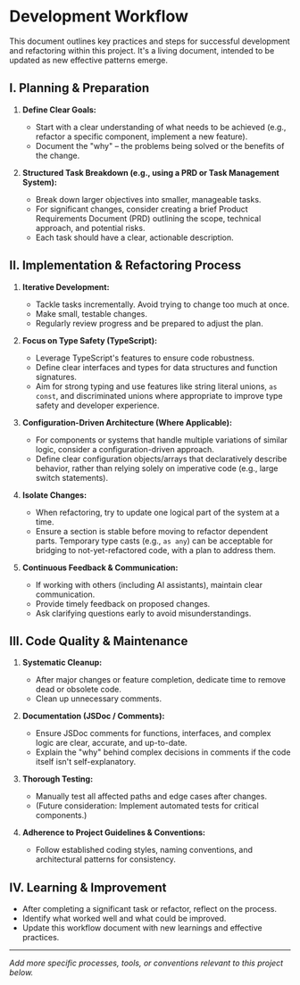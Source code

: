 # Development Workflow

This document outlines key practices and steps for successful development and refactoring within this project. It's a living document, intended to be updated as new effective patterns emerge.

## I. Planning & Preparation

1.  **Define Clear Goals:**
    *   Start with a clear understanding of what needs to be achieved (e.g., refactor a specific component, implement a new feature).
    *   Document the "why" – the problems being solved or the benefits of the change.

2.  **Structured Task Breakdown (e.g., using a PRD or Task Management System):**
    *   Break down larger objectives into smaller, manageable tasks.
    *   For significant changes, consider creating a brief Product Requirements Document (PRD) outlining the scope, technical approach, and potential risks.
    *   Each task should have a clear, actionable description.

## II. Implementation & Refactoring Process

1.  **Iterative Development:**
    *   Tackle tasks incrementally. Avoid trying to change too much at once.
    *   Make small, testable changes.
    *   Regularly review progress and be prepared to adjust the plan.

2.  **Focus on Type Safety (TypeScript):**
    *   Leverage TypeScript's features to ensure code robustness.
    *   Define clear interfaces and types for data structures and function signatures.
    *   Aim for strong typing and use features like string literal unions, `as const`, and discriminated unions where appropriate to improve type safety and developer experience.

3.  **Configuration-Driven Architecture (Where Applicable):**
    *   For components or systems that handle multiple variations of similar logic, consider a configuration-driven approach.
    *   Define clear configuration objects/arrays that declaratively describe behavior, rather than relying solely on imperative code (e.g., large switch statements).

4.  **Isolate Changes:**
    *   When refactoring, try to update one logical part of the system at a time.
    *   Ensure a section is stable before moving to refactor dependent parts. Temporary type casts (e.g., `as any`) can be acceptable for bridging to not-yet-refactored code, with a plan to address them.

5.  **Continuous Feedback & Communication:**
    *   If working with others (including AI assistants), maintain clear communication.
    *   Provide timely feedback on proposed changes.
    *   Ask clarifying questions early to avoid misunderstandings.

## III. Code Quality & Maintenance

1.  **Systematic Cleanup:**
    *   After major changes or feature completion, dedicate time to remove dead or obsolete code.
    *   Clean up unnecessary comments.

2.  **Documentation (JSDoc / Comments):**
    *   Ensure JSDoc comments for functions, interfaces, and complex logic are clear, accurate, and up-to-date.
    *   Explain the "why" behind complex decisions in comments if the code itself isn't self-explanatory.

3.  **Thorough Testing:**
    *   Manually test all affected paths and edge cases after changes.
    *   (Future consideration: Implement automated tests for critical components.)

4.  **Adherence to Project Guidelines & Conventions:**
    *   Follow established coding styles, naming conventions, and architectural patterns for consistency.

## IV. Learning & Improvement

*   After completing a significant task or refactor, reflect on the process.
*   Identify what worked well and what could be improved.
*   Update this workflow document with new learnings and effective practices.

---

*Add more specific processes, tools, or conventions relevant to this project below.* 
